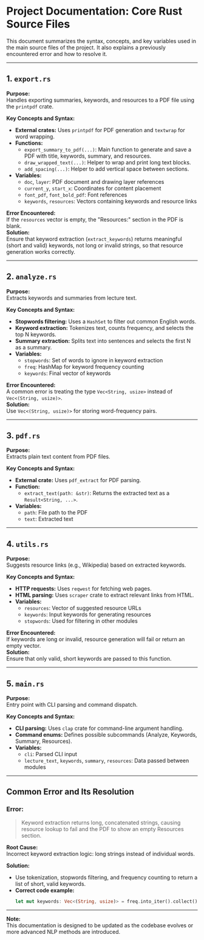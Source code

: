 # Project Documentation: Core Rust Source Files

This document summarizes the syntax, concepts, and key variables used in the main source files of the project. It also explains a previously encountered error and how to resolve it.

---

## 1. `export.rs`

**Purpose:**  
Handles exporting summaries, keywords, and resources to a PDF file using the `printpdf` crate.

**Key Concepts and Syntax:**
- **External crates:** Uses `printpdf` for PDF generation and `textwrap` for word wrapping.
- **Functions:**
  - `export_summary_to_pdf(...)`: Main function to generate and save a PDF with title, keywords, summary, and resources.
  - `draw_wrapped_text(...)`: Helper to wrap and print long text blocks.
  - `add_spacing(...)`: Helper to add vertical space between sections.
- **Variables:**  
  - `doc`, `layer`: PDF document and drawing layer references  
  - `current_y`, `start_x`: Coordinates for content placement  
  - `font_pdf`, `font_bold_pdf`: Font references  
  - `keywords`, `resources`: Vectors containing keywords and resource links

**Error Encountered:**  
If the `resources` vector is empty, the "Resources:" section in the PDF is blank.  
**Solution:**  
Ensure that keyword extraction (`extract_keywords`) returns meaningful (short and valid) keywords, not long or invalid strings, so that resource generation works correctly.

---

## 2. `analyze.rs`

**Purpose:**  
Extracts keywords and summaries from lecture text.

**Key Concepts and Syntax:**
- **Stopwords filtering:** Uses a `HashSet` to filter out common English words.
- **Keyword extraction:** Tokenizes text, counts frequency, and selects the top N keywords.
- **Summary extraction:** Splits text into sentences and selects the first N as a summary.
- **Variables:**  
  - `stopwords`: Set of words to ignore in keyword extraction
  - `freq`: HashMap for keyword frequency counting
  - `keywords`: Final vector of keywords

**Error Encountered:**  
A common error is treating the type `Vec<String, usize>` instead of `Vec<(String, usize)>`.  
**Solution:**  
Use `Vec<(String, usize)>` for storing word-frequency pairs.

---

## 3. `pdf.rs`

**Purpose:**  
Extracts plain text content from PDF files.

**Key Concepts and Syntax:**
- **External crate:** Uses `pdf_extract` for PDF parsing.
- **Function:**
  - `extract_text(path: &str)`: Returns the extracted text as a `Result<String, ...>`.
- **Variables:**  
  - `path`: File path to the PDF  
  - `text`: Extracted text

---

## 4. `utils.rs`

**Purpose:**  
Suggests resource links (e.g., Wikipedia) based on extracted keywords.

**Key Concepts and Syntax:**
- **HTTP requests:** Uses `reqwest` for fetching web pages.
- **HTML parsing:** Uses `scraper` crate to extract relevant links from HTML.
- **Variables:**  
  - `resources`: Vector of suggested resource URLs  
  - `keywords`: Input keywords for generating resources  
  - `stopwords`: Used for filtering in other modules

**Error Encountered:**  
If keywords are long or invalid, resource generation will fail or return an empty vector.  
**Solution:**  
Ensure that only valid, short keywords are passed to this function.

---

## 5. `main.rs`

**Purpose:**  
Entry point with CLI parsing and command dispatch.

**Key Concepts and Syntax:**
- **CLI parsing:** Uses `clap` crate for command-line argument handling.
- **Command enums:** Defines possible subcommands (Analyze, Keywords, Summary, Resources).
- **Variables:**  
  - `cli`: Parsed CLI input  
  - `lecture_text`, `keywords`, `summary`, `resources`: Data passed between modules

---

## **Common Error and Its Resolution**

### Error:
> Keyword extraction returns long, concatenated strings, causing resource lookup to fail and the PDF to show an empty Resources section.

**Root Cause:**  
Incorrect keyword extraction logic: long strings instead of individual words.

**Solution:**  
- Use tokenization, stopwords filtering, and frequency counting to return a list of short, valid keywords.
- **Correct code example:**  
  ```rust
  let mut keywords: Vec<(String, usize)> = freq.into_iter().collect();
  ```

---

**Note:**  
This documentation is designed to be updated as the codebase evolves or more advanced NLP methods are introduced.
